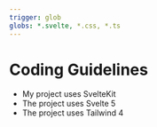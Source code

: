 ```yaml
---
trigger: glob
globs: *.svelte, *.css, *.ts
---
```


# Coding Guidelines

- My project uses SvelteKit
- The project uses Svelte 5
- The project uses Tailwind 4
